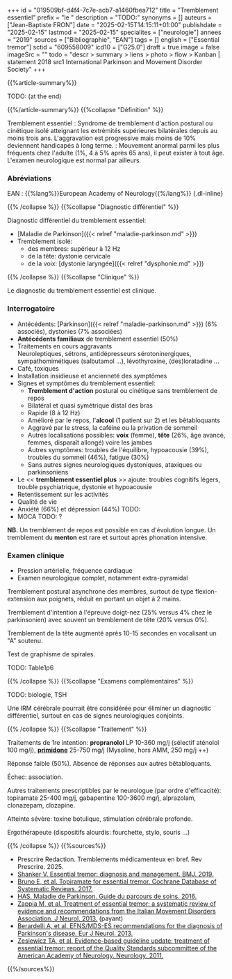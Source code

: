 +++
id = "019509bf-d4f4-7c7e-acb7-a1460fbea712"
title = "Tremblement essentiel"
prefix = "le "
description = "TODO:"
synonyms = []
auteurs = ["Jean-Baptiste FRON"]
date = "2025-02-15T14:15:11+01:00"
publishdate = "2025-02-15"
lastmod = "2025-02-15"
specialites = ["neurologie"]
annees = "2019"
sources = ["Bibliographie", "EAN"]
tags = []
english = ["Essential tremor"]
sctid = "609558009"
icd10 = ["G25.0"]
draft = true
image = false
imageSrc = ""
todo = "descr > summary > liens > photo > flow > Kanban | statement 2018 src1 International Parkinson and Movement Disorder Society"
+++

{{%article-summary%}}

TODO: (at the end)

{{%/article-summary%}}
{{%collapse "Définition" %}}

Tremblement essentiel
: Syndrome de tremblement d'action postural ou cinétique isolé atteignant les extrémités supérieures bilatérales depuis au moins trois ans. L'aggravation est progressive mais moins de 10% deviennent handicapés à long terme.
: Mouvement anormal parmi les plus fréquents chez l'adulte (1%, 4 à 5% après 65 ans), il peut exister à tout âge. L'examen neurologique est normal par ailleurs.

### Abréviations

EAN
: {{%lang%}}European Academy of Neurology{{%/lang%}}
{.dl-inline}

{{% /collapse %}}
{{%collapse "Diagnostic différentiel" %}}

Diagnostic différentiel du tremblement essentiel:

- [Maladie de Parkinson]({{< relref "maladie-parkinson.md" >}})
- Tremblement isolé:
  - des membres: supérieur à 12 Hz
  - de la tête: dystonie cervicale
  - de la voix: [dystonie laryngée]({{< relref "dysphonie.md" >}})

{{% /collapse %}}
{{%collapse "Clinique" %}}

Le diagnostic du tremblement essentiel est clinique.

### Interrogatoire

- Antécédents: [Parkinson]({{< relref "maladie-parkinson.md" >}}) (6% associés), dystonies (7% associées)
- **Antécédents familiaux** de tremblement essentiel (50%)
- Traitements en cours aggravants  
  Neuroleptiques, sétrons, antidépresseurs sérotoninergiques, sympathomimétiques (salbutamol ...), lévothyroxine, (des)loratadine ...
- Café, toxiques
- Installation insidieuse et ancienneté des symptômes
- Signes et symptômes du tremblement essentiel:
  - **Tremblement d'action** postural ou cinétique sans tremblement de repos
  - Bilatéral et quasi symétrique distal des bras
  - Rapide (8 à 12 Hz)
  - Amélioré par le repos, l'**alcool** (1 patient sur 2) et les bêtabloquants
  - Aggravé par le stress, la caféine ou la privation de sommeil
  - Autres localisations possibles: **voix** (femme), **tête** (26%, âge avancé, femmes, disparaît allongé) voire les jambes
  - Autres symptômes: troubles de l'équilibre, hypoacousie (39%), troubles du sommeil (46%), fatigue (30%)
  - Sans autres signes neurologiques dystoniques, ataxiques ou parkinsoniens
- Le << **tremblement essentiel plus** >> ajoute: troubles cognitifs légers, trouble psychiatrique, dystonie et hypoacousie
- Retentissement sur les activités
- Qualité de vie
- Anxiété (66%) et dépression (44%) TODO:
- MOCA TODO: ?

**NB.** Un tremblement de repos est possible en cas d'évolution longue. Un tremblement du **menton** est rare et surtout après phonation intensive.

### Examen clinique

- Pression artérielle, fréquence cardiaque
- Examen neurologique complet, notamment extra-pyramidal

Tremblement postural asynchrone des membres, surtout de type flexion-extension aux poignets, réduit en portant un objet à 2 mains.

Tremblement d'intention à l'épreuve doigt-nez (25% versus 4% chez le parkinsonien) avec souvent un tremblement de tête (20% versus 0%).

Tremblement de la tête augmenté après 10-15 secondes en vocalisant un "A" soutenu.

Test de graphisme de spirales.

TODO: Table1p6

{{% /collapse %}}
{{%collapse "Examens complémentaires" %}}

TODO: biologie, TSH

Une IRM cérébrale pourrait être considérée pour éliminer un diagnostic différentiel, surtout en cas de signes neurologiques conjoints.

{{% /collapse %}}
{{%collapse "Traitement" %}}

Traitements de 1re intention: **propranolol** LP 10-360 mg/j (sélectif aténolol 100 mg/j), **[primidone](https://base-donnees-publique.medicaments.gouv.fr/affichageDoc.php?specid=65201684&typedoc=R)** 25-750 mg/j (Mysoline, hors AMM, 250 mg/j ++)

Réponse faible (50%). Absence de réponses aux autres bêtabloquants.

Échec: association.

Autres traitements prescriptibles par le neurologue (par ordre d'efficacité): topiramate 25-400 mg/j, gabapentine 100-3600 mg/j, alprazolam, clonazepam, clozapine.

Atteinte sévère: toxine botulique, stimulation cérébrale profonde.

Ergothérapeute (dispositifs alourdis: fourchette, stylo, souris ...)

{{% /collapse %}}
{{%sources%}}

- Prescrire Redaction. Tremblements médicamenteux en bref. Rev Prescrire. 2025.
- [Shanker V. Essential tremor: diagnosis and management. BMJ. 2019.](https://www.bmj.com/content/366/bmj.l4485)
- [Bruno E, et al. Topiramate for essential tremor. Cochrane Database of Systematic Reviews. 2017.](https://www.cochranelibrary.com/cdsr/doi/10.1002/14651858.CD009683.pub2/full/fr?highlightAbstract=tremor%7Cessenti%7Cessential)
- [HAS. Maladie de Parkinson. Guide du parcours de soins. 2016.](https://www.has-sante.fr/jcms/c_1242645/fr/guide-parcours-de-soins-maladie-de-parkinson)
- [Zappia M, et al. Treatment of essential tremor: a systematic review of evidence and recommendations from the Italian Movement Disorders Association. J Neurol. 2013.](https://link.springer.com/article/10.1007/s00415-012-6628-x) (payant)
- [Berardelli A, et al. EFNS/MDS-ES recommendations for the diagnosis of Parkinson's disease. Eur J Neurol. 2013.](https://onlinelibrary.wiley.com/doi/10.1111/ene.12022)
- [Zesiewicz TA, et al. Evidence-based guideline update: treatment of essential tremor: report of the Quality Standards subcommittee of the American Academy of Neurology. Neurology. 2011.](https://pmc.ncbi.nlm.nih.gov/articles/PMC3208950/)

{{%/sources%}}
